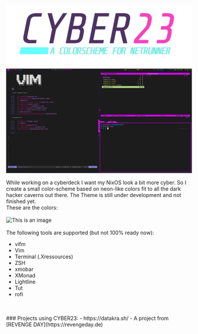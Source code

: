 <center><img src="https://github.com/nerdbude/Cyber23/blob/main/images/cyber23.png"></center>
<center><img src="https://github.com/nerdbude/Cyber23/blob/main/images/cyber23_screenshot.png" width="800"></center>

While working on a cyberdeck I want my NixOS look a bit more cyber. So I create a small color-scheme based on neon-like colors fit to all the dark hacker caverns out there. The Theme is still under development and not finished yet. 
<br>
These are the colors:<br>
<br>
![This is an image](https://www.nerdbude.com/images/cyber23.png)
<br><br>
The following tools are supported (but not 100% ready now):<br>
- vifm
- Vim
- Terminal (.Xressources)
- ZSH
- xmobar
- XMonad
- Lightline
- Tut
- rofi
<br>
<br>
### Projects using CYBER23: 
- https://datakra.sh/ - A project from [REVENGE DAY](https://revengeday.de)



